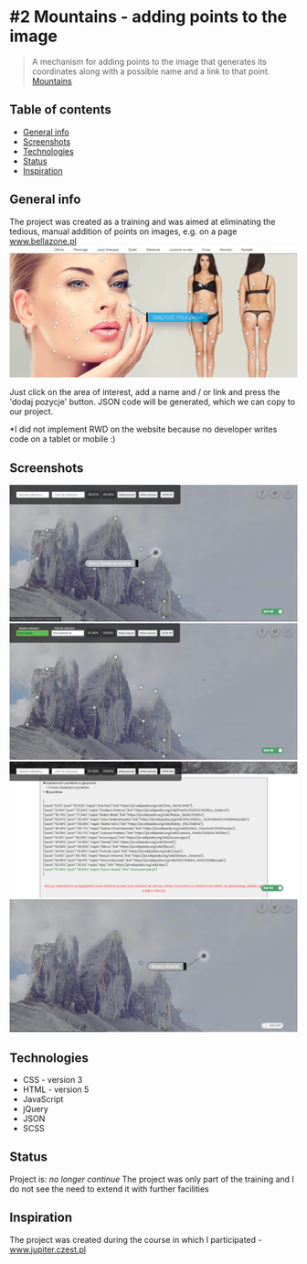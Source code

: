 # #2 Mountains - adding points to the image 
> A mechanism for adding points to the image that generates its coordinates along with a possible name and a link to that point. 
> [Mountains](http:/www.provo.webd.pro/mountains/)

## Table of contents
* [General info](#general-info)
* [Screenshots](#screenshots)
* [Technologies](#technologies)
* [Status](#status)
* [Inspiration](#inspiration)


## General info
The project was created as a training and was aimed at eliminating the tedious, manual addition of points on images, e.g. on a page www.bellazone.pl
![Example screenshot](./img_readme/1.png)

Just click on the area of interest, add a name and / or link and press the 'dodaj pozycje' button.
JSON code will be generated, which we can copy to our project.

*I did not implement RWD on the website because no developer writes code on a tablet or mobile :)

## Screenshots
![Example screenshot](./img_readme/2.png)
![Example screenshot](./img_readme/3.png)
![Example screenshot](./img_readme/4.png)
![Example screenshot](./img_readme/5.png)

## Technologies
* CSS - version 3
* HTML - version 5
* JavaScript
* jQuery
* JSON
* SCSS

## Status
Project is: _no longer continue_ 
The project was only part of the training and I do not see the need to extend it with further facilities

## Inspiration
The project was created during the course in which I participated - www.jupiter.czest.pl
